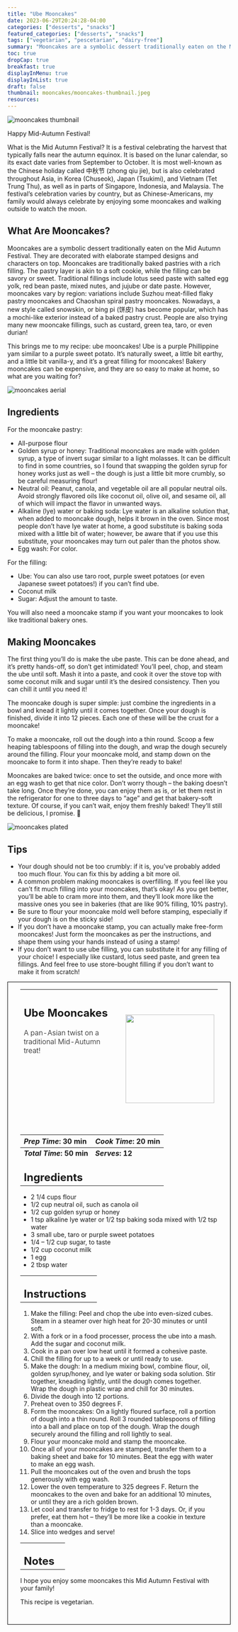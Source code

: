 ```yaml
---
title: "Ube Mooncakes"
date: 2023-06-29T20:24:28-04:00
categories: ["desserts", "snacks"]
featured_categories: ["desserts", "snacks"]
tags: ["vegetarian", "pescetarian", "dairy-free"]
summary: "Mooncakes are a symbolic dessert traditionally eaten on the Mid Autumn Festival. They are decorated with elaborate stamped designs and characters on top. Mooncakes are traditionally baked pastries with a rich filling. The pastry layer is akin to a soft cookie, while the filling can be savory or sweet. Traditional fillings include lotus seed paste with salted egg yolk, red bean paste, mixed nutes, and jujube or date paste."
toc: true
dropCap: true
breakfast: true
displayInMenu: true
displayInList: true
draft: false
thumbnail: mooncakes/mooncakes-thumbnail.jpeg
resources:
---
```


![mooncakes thumbnail](../../mooncakes/mooncakes-thumbnail.jpeg)

Happy Mid-Autumn Festival!

What is the Mid Autumn Festival? It is a festival celebrating the harvest that typically falls near the autumn equinox. It is based on the lunar calendar, so its exact date varies from September to October. It is most well-known as the Chinese holiday called 中秋节 (zhong qiu jie), but is also celebrated throughout Asia, in Korea (Chuseok), Japan (Tsukimi), and Vietnam (Tet Trung Thu), as well as in parts of Singapore, Indonesia, and Malaysia. The festival’s celebration varies by country, but as Chinese-Americans, my family would always celebrate by enjoying some mooncakes and walking outside to watch the moon.

## What Are Mooncakes?

Mooncakes are a symbolic dessert traditionally eaten on the Mid Autumn Festival. They are decorated with elaborate stamped designs and characters on top. Mooncakes are traditionally baked pastries with a rich filling. The pastry layer is akin to a soft cookie, while the filling can be savory or sweet. Traditional fillings include lotus seed paste with salted egg yolk, red bean paste, mixed nutes, and jujube or date paste. However, mooncakes vary by region: variations include Suzhou meat-filled flaky pastry mooncakes and Chaoshan spiral pastry mooncakes. Nowadays, a new style called snowskin, or bing pi (饼皮) has become popular, which has a mochi-like exterior instead of a baked pastry crust. People are also trying many new mooncake fillings, such as custard, green tea, taro, or even durian!

This brings me to my recipe: ube mooncakes! Ube is a purple Phillippine yam similar to a purple sweet potato. It’s naturally sweet, a little bit earthy, and a little bit vanilla-y, and it’s a great filling for mooncakes! Bakery mooncakes can be expensive, and they are so easy to make at home, so what are you waiting for?

![mooncakes aerial](../../mooncakes/mooncakes-aerial.jpeg)

## Ingredients

For the mooncake pastry:

- All-purpose flour
- Golden syrup or honey: Traditional mooncakes are made with golden syrup, a type of invert sugar similar to a light molasses. It can be difficult to find in some countries, so I found that swapping the golden syrup for honey works just as well – the dough is just a little bit more crumbly, so be careful measuring flour!
- Neutral oil: Peanut, canola, and vegetable oil are all popular neutral oils. Avoid strongly flavored oils like coconut oil, olive oil, and sesame oil, all of which will impact the flavor in unwanted ways.
- Alkaline (lye) water or baking soda: Lye water is an alkaline solution that, when added to mooncake dough, helps it brown in the oven. Since most people don’t have lye water at home, a good substitute is baking soda mixed with a little bit of water; however, be aware that if you use this substitute, your mooncakes may turn out paler than the photos show.
- Egg wash: For color.

For the filling:

- Ube: You can also use taro root, purple sweet potatoes (or even Japanese sweet potatoes!) if you can’t find ube.
- Coconut milk
- Sugar: Adjust the amount to taste.

You will also need a mooncake stamp if you want your mooncakes to look like traditional bakery ones.

## Making Mooncakes
The first thing you’ll do is make the ube paste. This can be done ahead, and it’s pretty hands-off, so don’t get intimidated! You’ll peel, chop, and steam the ube until soft. Mash it into a paste, and cook it over the stove top with some coconut milk and sugar until it’s the desired consistency. Then you can chill it until you need it!

The mooncake dough is super simple: just combine the ingredients in a bowl and knead it lightly until it comes together. Once your dough is finished, divide it into 12 pieces. Each one of these will be the crust for a mooncake!

To make a mooncake, roll out the dough into a thin round. Scoop a few heaping tablespoons of filling into the dough, and wrap the dough securely around the filling. Flour your mooncake mold, and stamp down on the mooncake to form it into shape. Then they’re ready to bake!

Mooncakes are baked twice: once to set the outside, and once more with an egg wash to get that nice color. Don’t worry though – the baking doesn’t take long. Once they’re done, you can enjoy them as is, or let them rest in the refrigerator for one to three days to “age” and get that bakery-soft texture. Of course, if you can’t wait, enjoy them freshly baked! They’ll still be delicious, I promise. 🙂

![mooncakes plated](../../mooncakes/mooncakes-plated.jpeg)

## Tips

- Your dough should not be too crumbly: if it is, you’ve probably added too much flour. You can fix this by adding a bit more oil.
- A common problem making mooncakes is overfilling. If you feel like you can’t fit much filling into your mooncakes, that’s okay! As you get better, you’ll be able to cram more into them, and they’ll look more like the massive ones you see in bakeries (that are like 90% filling, 10% pastry).
- Be sure to flour your mooncake mold well before stamping, especially if your dough is on the sticky side!
- If you don’t have a mooncake stamp, you can actually make free-form mooncakes! Just form the mooncakes as per the instructions, and shape them using your hands instead of using a stamp!
- If you don’t want to use ube filling, you can substitute it for any filling of your choice! I especially like custard, lotus seed paste, and green tea fillings. And feel free to use store-bought filling if you don’t want to make it from scratch!

<div style = "border-style: solid; border-width: 1px; border-color: black; padding: 2em; padding-top:0em;"> 

| <div style = "margin-bottom:10em;"><h2>Ube Mooncakes</h2><p style = "font-weight: 300;">A pan-Asian twist on a traditional Mid-Autumn treat!</p></div> | <img src="../../mooncakes/mooncakes-thumbnail.jpeg"  width="200em" height="200em"> |
| :--- | :----: |

| _Prep Time_: 30 min  | _Cook Time_: 20 min  |
| :--- | :--- |
| **_Total Time_: 50 min** | **_Serves_: 12**  |
| <div><h2 style = "margin-top:1em; margin-bottom:0;" >Ingredients</h2></div>|   |

- 2 1/4 cups flour
- 1/2 cup neutral oil, such as canola oil
- 1/2 cup golden syrup or honey
- 1 tsp alkaline lye water or 1/2 tsp baking soda mixed with 1/2 tsp water
- 3 small ube, taro or purple sweet potatoes
- 1/4 – 1/2 cup sugar, to taste
- 1/2 cup coconut milk
- 1 egg
- 2 tbsp water

|   |    |
| :--- | :--- |
| <div><h2 style = "margin-top:1em; margin-bottom:0;" >Instructions</h2></div>|   |

1. Make the filling: Peel and chop the ube into even-sized cubes. Steam in a steamer over high heat for 20-30 minutes or until soft.
2. With a fork or in a food processer, process the ube into a mash. Add the sugar and coconut milk.
3. Cook in a pan over low heat until it formed a cohesive paste.
4. Chill the filling for up to a week or until ready to use.
5. Make the dough: In a medium mixing bowl, combine flour, oil, golden syrup/honey, and lye water or baking soda solution. Stir together, kneading lightly, until the dough comes together. Wrap the dough in plastic wrap and chill for 30 minutes.
6. Divide the dough into 12 portions.
7. Preheat oven to 350 degrees F.
8. Form the mooncakes: On a lightly floured surface, roll a portion of dough into a thin round. Roll 3 rounded tablespoons of filling into a ball and place on top of the dough. Wrap the dough securely around the filling and roll lightly to seal.
9. Flour your mooncake mold and stamp the mooncake.
10. Once all of your mooncakes are stamped, transfer them to a baking sheet and bake for 10 minutes. Beat the egg with water to make an egg wash.
11. Pull the mooncakes out of the oven and brush the tops generously with egg wash.
12. Lower the oven temperature to 325 degrees F. Return the mooncakes to the oven and bake for an additional 10 minutes, or until they are a rich golden brown.
13. Let cool and transfer to fridge to rest for 1-3 days. Or, if you prefer, eat them hot – they’ll be more like a cookie in texture than a mooncake.
14. Slice into wedges and serve!

|   |    |
| :--- | :--- |
| <div><h2 style = "margin-top:1em; margin-bottom:0;" >Notes</h2></div>|   |

I hope you enjoy some mooncakes this Mid Autumn Festival with your family!

This recipe is vegetarian.

</div>
